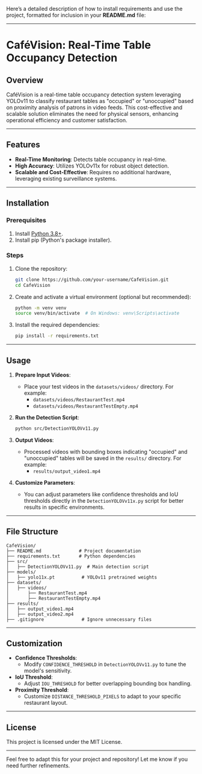 Here’s a detailed description of how to install requirements and use the project, formatted for inclusion in your **README.md** file:

---

# CaféVision: Real-Time Table Occupancy Detection

## Overview
CaféVision is a real-time table occupancy detection system leveraging YOLOv11 to classify restaurant tables as "occupied" or "unoccupied" based on proximity analysis of patrons in video feeds. This cost-effective and scalable solution eliminates the need for physical sensors, enhancing operational efficiency and customer satisfaction.

---

## Features
- **Real-Time Monitoring**: Detects table occupancy in real-time.
- **High Accuracy**: Utilizes YOLOv11x for robust object detection.
- **Scalable and Cost-Effective**: Requires no additional hardware, leveraging existing surveillance systems.

---

## Installation

### Prerequisites
1. Install [Python 3.8+](https://www.python.org/downloads/).
2. Install pip (Python's package installer).

### Steps
1. Clone the repository:
   ```bash
   git clone https://github.com/your-username/CafeVision.git
   cd CafeVision
   ```

2. Create and activate a virtual environment (optional but recommended):
   ```bash
   python -m venv venv
   source venv/bin/activate  # On Windows: venv\Scripts\activate
   ```

3. Install the required dependencies:
   ```bash
   pip install -r requirements.txt
   ```

---

## Usage

1. **Prepare Input Videos**:
   - Place your test videos in the `datasets/videos/` directory. For example:
     - `datasets/videos/RestaurantTest.mp4`
     - `datasets/videos/RestaurantTestEmpty.mp4`

2. **Run the Detection Script**:
   ```bash
   python src/DetectionYOLOVv11.py
   ```

3. **Output Videos**:
   - Processed videos with bounding boxes indicating "occupied" and "unoccupied" tables will be saved in the `results/` directory. For example:
     - `results/output_video1.mp4`

4. **Customize Parameters**:
   - You can adjust parameters like confidence thresholds and IoU thresholds directly in the `DetectionYOLOVv11x.py` script for better results in specific environments.

---

## File Structure
```
CafeVision/
├── README.md              # Project documentation
├── requirements.txt       # Python dependencies
├── src/
│   ├── DetectionYOLOVv11.py  # Main detection script
├── models/
│   ├── yolo11x.pt          # YOLOv11 pretrained weights
├── datasets/
│   ├── videos/
│       ├── RestaurantTest.mp4
│       ├── RestaurantTestEmpty.mp4
├── results/
│   ├── output_video1.mp4
│   ├── output_video2.mp4
├── .gitignore              # Ignore unnecessary files
```

---

## Customization
- **Confidence Thresholds**:
  - Modify `CONFIDENCE_THRESHOLD` in `DetectionYOLOVv11.py` to tune the model's sensitivity.
- **IoU Threshold**:
  - Adjust `IOU_THRESHOLD` for better overlapping bounding box handling.
- **Proximity Threshold**:
  - Customize `DISTANCE_THRESHOLD_PIXELS` to adapt to your specific restaurant layout.

---

## License
This project is licensed under the MIT License.

---

Feel free to adapt this for your project and repository! Let me know if you need further refinements.
